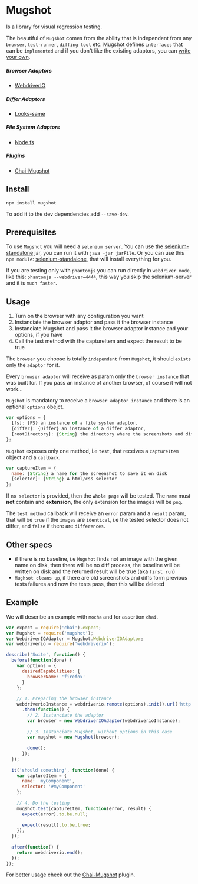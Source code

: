 # Mugshot

Is a library for visual regression testing.

The beautiful of `Mugshot` comes from the ability that is independent from any `browser`, `test-runner`, `diffing tool` etc.
Mugshot defines `interfaces` that can be `implemented` and if you don't like the existing adaptors, you can 
[write your own](link).

##### Browser Adaptors
* [WebdriverIO](http://webdriver.io/)  

##### Differ Adaptors
* [Looks-same](https://github.com/gemini-testing/looks-same)

##### File System Adaptors
* [Node fs](http://devdocs.io/node/fs)

##### Plugins
* [Chai-Mugshot](link)

## Install

```npm install mugshot```

To add it to the dev dependencies add ```--save-dev```.

## Prerequisites

To use `Mugshot` you will need a `selenium server`. You can use the
[selenium-standalone](http://www.seleniumhq.org/download/) jar, you can run it with `java -jar jarFile`. Or you can use
this `npm module`: [selenium-standalone](https://www.npmjs.com/package/selenium-standalone), that will install 
everything for you.

If you are testing only with `phantomjs` you can run directly in `webdriver mode`, like this: `phantomjs --webdriver=4444`,
this way you skip the selenium-server and it is `much faster`.

## Usage

1. Turn on the browser with any configuration you want
2. Instanciate the browser adaptor and pass it the browser instance
3. Instanciate Mugshot and pass it the browser adaptor instance and your options, if you have
4. Call the test method with the captureItem and expect the result to be true

The `browser` you choose is totally `independent` from `Mugshot`, it should `exists` only the `adaptor` for it.

Every `browser adaptor` will receive as param only the `browser instance` that was built for. If you pass an instance of
another browser, of course it will not work...

`Mugshot` is mandatory to receive a `browser adaptor instance` and there is an optional `options` obejct.

```js
var options = {
  [fs]: {FS} an instance of a file system adaptor,
  [differ]: {Differ} an instance of a differ adaptor,
  [rootDirectory]: {String} the directory where the screenshots and diffs will be saved, default 'visual-tests'
};
```

`Mugshot` exposes only one method, i.e `test`, that receives a `captureItem` object and a `callback`.

```js
var captureItem = {
  name: {String} a name for the screenshot to save it on disk
  [selector]: {String} A html/css selector
};
```

If `no selector` is provided, then the `whole page` will be tested. The `name` must **not** contain and **extension**, 
the only extension for the images will be `png`.

The `test method` callback will receive an `error` param
and a `result` param, that will be `true` if the `images` are `identical`, i.e the tested selector does not differ,
and `false` if there are `differences`.

## Other specs

* if there is no baseline, i.e `Mugshot` finds not an image with the given name on disk, then there will be no diff process, 
the baseline will be written on disk and the returned result will be true (aka `first run`)
* `Mughsot cleans up`, if there are old screenshots and diffs form previous tests failures and now the tests pass, then this
will be deleted

## Example

We will describe an example with `mocha` and for assertion `chai`.

```js
var expect = require('chai').expect;
var Mugshot = require('mugshot');
var WebdriverIOAdaptor = Mugshot.WebdriverIOAdaptor;
var webdriverio = require('webdriverio');

describe('Suite', function() {
  before(function(done) {
    var options = {
      desiredCapabilities: {
        browserName: 'firefox'
      }
    };
    
    // 1. Preparing the browser instance
    webdriverioInstance = webdriverio.remote(options).init().url('http://url')
      .then(function() {
        // 2. Instanciate the adaptor
        var browser = new WebdriverIOAdaptor(webdriverioInstance);
        
        // 3. Instanciate Mugshot, without options in this case
        var mugshot = new Mugshot(browser);
        
        done();
      });
  });
  
  it('should something', function(done) {
    var captureItem = {
      name: 'myComponent',
      selector: '#myComponent'
    };
      
    // 4. Do the testing
    mugshot.test(captureItem, function(error, result) {
      expect(error).to.be.null;
      
      expect(result).to.be.true;
    });
  });
  
  after(function() {
    return webdriverio.end();
  });
});
```

For better usage check out the [Chai-Mugshot](link) plugin.
